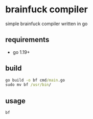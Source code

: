 # brainfuck compiler
simple brainfuck compiler written in go

## requirements
- go 1.19+

## build
```cmd
go build -o bf cmd/main.go
sudo mv bf /usr/bin/
```

## usage
```cmd
bf
```
